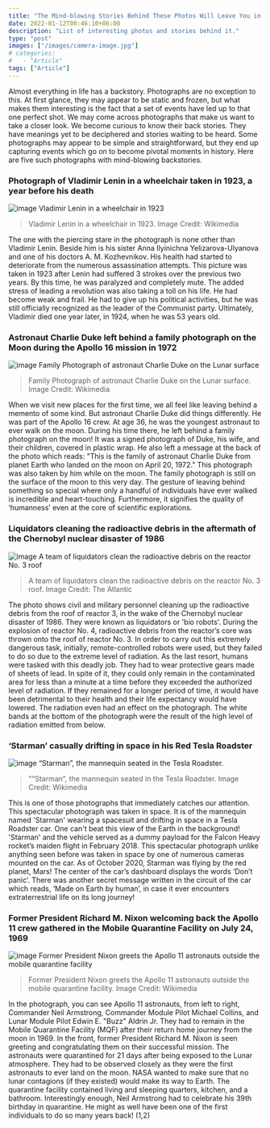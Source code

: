 ```yaml
---
title: "The Mind-blowing Stories Behind These Photos Will Leave You in Awe! "
date: 2022-01-12T00:46:10+06:00
description: "List of interesting photos and stories behind it."
type: "post"
images: ["/images/camera-image.jpg"]
# categories: 
#   - "Article"
tags: ["Article"]
---
```

Almost everything in life has a backstory. Photographs are no exception to this. At first glance, they may appear to be static and frozen, but what makes them interesting is the fact that a set of events have led up to that one perfect shot. We may come across photographs that make us want to take a closer look. We become curious to know their back stories. They have meanings yet to be deciphered and stories waiting to be heard. Some photographs may appear to be simple and straightforward, but they end up capturing events which go on to become pivotal moments in history. Here are five such photographs with mind-blowing backstories.

### Photograph of Vladimir Lenin in a wheelchair taken in 1923, a year before his death
![image Vladimir Lenin in a wheelchair in 1923](/images/mind-blowing-facts-img-1.jpg)
>Vladimir Lenin in a wheelchair in 1923. Image Credit: Wikimedia

The one with the piercing stare in the photograph is none other than Vladimir Lenin. Beside him is his sister Anna Ilyinichna Yelizarova-Ulyanova and one of his doctors A. M. Kozhevnikov. His health had started to deteriorate from the numerous assassination attempts. This picture was taken in 1923 after Lenin had suffered 3 strokes over the previous two years. By this time, he was paralyzed and completely mute. The added stress of leading a revolution was also taking a toll on his life. He had become weak and frail. He had to give up his political activities, but he was still officially recognized as the leader of the Communist party. Ultimately, Vladimir died one year later, in 1924, when he was 53 years old.


### Astronaut Charlie Duke left behind a family photograph on the Moon during the Apollo 16 mission in 1972
![image Family Photograph of astronaut Charlie Duke on the Lunar surface](/images/mind-blowing-facts-img-2.jpg)
>Family Photograph of astronaut Charlie Duke on the Lunar surface. Image Credit: Wikimedia

When we visit new places for the first time, we all feel like leaving behind a memento of some kind. But astronaut Charlie Duke did things differently. He was part of the Apollo 16 crew. At age 36, he was the youngest astronaut to ever walk on the moon. During his time there, he left behind a family photograph on the moon! It was a signed photograph of Duke, his wife, and their children, covered in plastic wrap. He also left a message at the back of the photo which reads: 
"This is the family of astronaut Charlie Duke from planet Earth who landed on the moon on April 20, 1972."
This photograph was also taken by him while on the moon. The family photograph is still on the surface of the moon to this very day. The gesture of leaving behind something so special where only a handful of individuals have ever walked is incredible and heart-touching. Furthermore, it signifies the quality of ‘humanness’ even at the core of scientific explorations.

### Liquidators cleaning the radioactive debris in the aftermath of the Chernobyl nuclear disaster of 1986
![image A team of liquidators clean the radioactive debris on the reactor No. 3 roof](/images/mind-blowing-facts-img-3.jpg)
>A team of liquidators clean the radioactive debris on the reactor No. 3 roof. Image Credit: The Atlantic 

The photo shows civil and military personnel cleaning up the radioactive debris from the roof of reactor 3, in the wake of the Chernobyl nuclear disaster of 1986. They were known as liquidators or 'bio robots'. During the explosion of reactor No. 4, radioactive debris from the reactor’s core was thrown onto the roof of reactor No. 3. In order to carry out this extremely dangerous task, initially, remote-controlled robots were used, but they failed to do so due to the extreme level of radiation. As the last resort, humans were tasked with this deadly job. They had to wear protective gears made of sheets of lead. In spite of it, they could only remain in the contaminated area for less than a minute at a time before they exceeded the authorized level of radiation. If they remained for a longer period of time, it would have been detrimental to their health and their life expectancy would have lowered. The radiation even had an effect on the photograph. The white bands at the bottom of the photograph were the result of the high level of radiation emitted from below.


### ‘Starman’ casually drifting in space in his Red Tesla Roadster
![image “Starman”, the mannequin seated in the Tesla Roadster.](/images/mind-blowing-facts-img-4.jpg)
> "“Starman”, the mannequin seated in the Tesla Roadster. Image Credit: Wikimedia 

This is one of those photographs that immediately catches our attention. This spectacular photograph was taken in space. It is of the mannequin named 'Starman' wearing a spacesuit and drifting in space in a Tesla Roadster car. One can't beat this view of the Earth in the background! 'Starman' and the vehicle served as a dummy payload for the Falcon Heavy rocket’s maiden flight in February 2018. This spectacular photograph unlike anything seen before was taken in space by one of numerous cameras mounted on the car. As of October 2020, Starman was flying by the red planet, Mars! The center of the car’s dashboard displays the words ‘Don’t panic’. There was another secret message written in the circuit of the car which reads, ‘Made on Earth by human’, in case it ever encounters extraterrestrial life on its long journey!


### Former President Richard M. Nixon welcoming back the Apollo 11 crew gathered in the Mobile Quarantine Facility on July 24, 1969 
![image Former President Nixon greets the Apollo 11 astronauts outside the mobile quarantine facility](/images/mind-blowing-facts-img-5.jpg)
> Former President Nixon greets the Apollo 11 astronauts outside the mobile quarantine facility. Image Credit: Wikimedia 


In the photograph, you can see Apollo 11 astronauts, from left to right, Commander Neil Armstrong, Commander Module Pilot Michael Collins, and Lunar Module Pilot Edwin E. "Buzz" Aldrin Jr. They had to remain in the Mobile Quarantine Facility (MQF) after their return home journey from the moon in 1969. In the front, former President Richard M. Nixon is seen greeting and congratulating them on their successful mission. The astronauts were quarantined for 21 days after being exposed to the Lunar atmosphere. They had to be observed closely as they were the first astronauts to ever land on the moon. NASA wanted to make sure that no lunar contagions (if they existed) would make its way to Earth. The quarantine facility contained living and sleeping quarters, kitchen, and a bathroom. Interestingly enough, Neil Armstrong had to celebrate his 39th birthday in quarantine. He might as well have been one of the first individuals to do so many years back! (1,2)